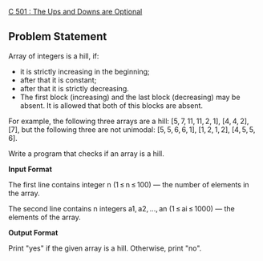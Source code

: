 [C 501 : The Ups and Downs are Optional](https://www.hackerrank.com/contests/may-jun-2023-ccc-lbrce-coding-practice-open/challenges/mountain-array)

**Problem Statement**
---
Array of integers is a hill, if:

- it is strictly increasing in the beginning;
- after that it is constant;
- after that it is strictly decreasing.
- The first block (increasing) and the last block (decreasing) may be absent. It is allowed that both of this blocks are absent.

For example, the following three arrays are a hill: [5, 7, 11, 11, 2, 1], [4, 4, 2], [7],
but the following three are not unimodal: [5, 5, 6, 6, 1], [1, 2, 1, 2], [4, 5, 5, 6].

Write a program that checks if an array is a hill.

**Input Format**

The first line contains integer n (1 ≤ n ≤ 100) — the number of elements in the array.

The second line contains n integers a1, a2, ..., an (1 ≤ ai ≤ 1000) — the elements of the array.

**Output Format**

Print "yes" if the given array is a hill. Otherwise, print "no".